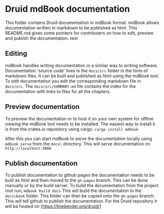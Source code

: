 # Druid mdBook documentation
This folder contains Druid documentation in mdBook format. mdBook allows documentation written in
markdown to be published as html. This README.md gives some pointers for contributers on how to
edit, preview and publish the documentation.
test
## Editing
mdBook handles writing documentation in a similar way to writing software. Documentation 'source
code' lives in the `docs/src` folder in the form of markdown files. It can be built and published
as html using the mdBook tool.
To edit documentation you edit the corresponding markdown file in `docs/src`. The
`docs/src/SUMMARY.md` file contains the index for the documentation with links to files for all the
chapters.

## Preview documentation
To preview the documentation or to host it on your own system for offline viewing the mdBook tool
needs to be installed. The easiest way to install it is from the crates.io repository using cargo.
`cargo install mdbook`

After this you can start mdBook to serve the documentation locally using
`mdbook serve` from the `docs\` directory. This will serve documentation on `http://localhost:3000`

## Publish documentation
To publish documentation to github pages the documentation needs to be built as html and then moved
to the `gh-pages` branch. This can be done manually or by the build server.
To build the documentation from the project root run;
`mdbook build docs`
This will build the documentation to the `docs\book` folder. This folder can then be copied onto the
`gh-pages` branch. This will tell github to publish the documentation. For the Druid repository it
will be hosted on [https://linebender.org/druid/]
